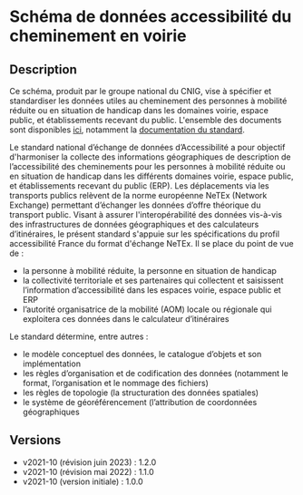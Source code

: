 <MenuSchema />

# Schéma de données accessibilité du cheminement en voirie

## Description
Ce schéma, produit par le groupe national du CNIG, vise à spécifier et standardiser les données utiles au cheminement des personnes à mobilité réduite ou en situation de handicap dans les domaines voirie, espace public, et établissements recevant du public. L'ensemble des documents sont disponibles [ici](https://cnig.gouv.fr/ressources-accessibilite-a25335.html), notamment la [documentation du standard](https://cnig.gouv.fr/IMG/pdf/230626_standard_cnig_accessibilite_v2021-10_rev2023-06.pdf).

Le standard national d’échange de données d’Accessibilité a pour objectif d'harmoniser la collecte des informations géographiques de description de l’accessibilité des cheminements pour les personnes à mobilité réduite ou en situation de handicap dans les différents domaines voirie, espace public, et établissements recevant du public (ERP).
Les déplacements via les transports publics relèvent de la norme européenne NeTEx (Network Exchange) permettant d’échanger les données d’offre théorique du transport public. Visant à assurer l'interopérabilité des données vis-à-vis des infrastructures de données géographiques et des calculateurs d’itinéraires, le présent standard s'appuie sur les spécifications du profil accessibilité France du format d'échange NeTEx.
Il se place du point de vue de :
- la personne à mobilité réduite, la personne en situation de handicap
- la collectivité territoriale et ses partenaires qui collectent et saisissent l’information d’accessibilité dans les espaces voirie, espace public et ERP
- l’autorité organisatrice de la mobilité (AOM) locale ou régionale qui exploitera ces données dans le calculateur d’itinéraires

Le standard détermine, entre autres :
- le modèle conceptuel des données, le catalogue d’objets et son implémentation
- les règles d’organisation et de codification des données (notamment le format, l’organisation et le nommage des fichiers)
- les règles de topologie (la structuration des données spatiales)
- le système de géoréférencement (l’attribution de coordonnées géographiques

## Versions
- v2021-10 (révision juin 2023) : 1.2.0
- v2021-10 (révision mai 2022) : 1.1.0
- v2021-10 (version initiale) : 1.0.0
